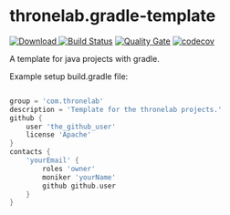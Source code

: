 # thronelab.gradle-template

[![Download](https://api.bintray.com/packages/thronelab/iThroneLab/thronelab.gradle-template/images/download.svg) ](https://bintray.com/thronelab/iThroneLab/thronelab.gradle-template/_latestVersion)
[![Build Status](https://travis-ci.org/iThroneLab/thronelab.gradle-template.svg?branch=master)](https://travis-ci.org/iThroneLab/thronelab.gradle-template)
[![Quality Gate](http://sonar.aldeso.com:88/api/badges/gate?key=com.thronelab.thronelab.gradle-template&blinking=true)](http://sonar.aldeso.com:88/dashboard/index/com.thronelab.thronelab.gradle-template)
[![codecov](https://codecov.io/gh/ReneNeubert/thronelab.gradle-template/branch/master/graph/badge.svg)](https://codecov.io/gh/ReneNeubert/thronelab.gradle-template)

A template for java projects with gradle.


Example setup build.gradle file:

```groovy

group = 'com.thronelab'
description = 'Template for the thronelab projects.'
github {
    user 'the_github_user'
    license 'Apache'
}
contacts {
    'yourEmail' {
        roles 'owner' 
        moniker 'yourName'
        github github.user
    }
}
```